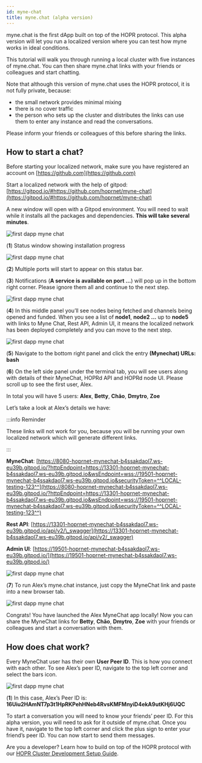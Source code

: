 ```yaml
---
id: myne-chat
title: myne.chat (alpha version)
---
```


myne.chat is the first dApp built on top of the HOPR protocol. This alpha version will let you run a localized version where you can test how myne works in ideal conditions.

This tutorial will walk you through running a local cluster with five instances of myne.chat. You can then share myne.chat links with your friends or colleagues and start chatting.

Note that although this version of myne.chat uses the HOPR protocol, it is not fully private, because:

- the small network provides minimal mixing
- there is no cover traffic
- the person who sets up the cluster and distributes the links can use them to enter any instance and read the conversations.

Please inform your friends or colleagues of this before sharing the links.

## How to start a chat?

Before starting your localized network, make sure you have registered an account on [https://github.com](https://github.com)

Start a localized network with the help of gitpod: [https://gitpod.io/#https://github.com/hoprnet/myne-chat](https://gitpod.io/#https://github.com/hoprnet/myne-chat)

A new window will open with a Gitpod environment. You will need to wait while it installs all the packages and dependencies. **This will take several minutes**.

![first dapp myne chat](/img/dapps/myne-chat-alpha-1.jpg)

(**1**) Status window showing installation progress

![first dapp myne chat](/img/dapps/myne-chat-alpha-2.jpg)

(**2**) Multiple ports will start to appear on this status bar.

(**3**) Notifications (**A service is available on port …**) will pop up in the bottom right corner. Please ignore them all and continue to the next step.

![first dapp myne chat](/img/dapps/myne-chat-alpha-3.jpg)

(**4**) In this middle panel you’ll see nodes being fetched and channels being opened and funded. When you see a list of **node1**, **node2 …** up to **node5** with links to Myne Chat, Rest API, Admin UI, it means the localized network has been deployed completely and you can move to the next step.

![first dapp myne chat](/img/dapps/myne-chat-alpha-4.jpg)

(**5**) Navigate to the bottom right panel and click the entry **(Mynechat) URLs: bash**

(**6**) On the left side panel under the terminal tab, you will see users along with details of their MyneChat, HOPRd API and HOPRd node UI. Please scroll up to see the first user, Alex.

In total you will have 5 users: **Alex**, **Betty**, **Chão**, **Dmytro**, **Zoe**

Let’s take a look at Alex’s details we have:

:::info Reminder

These links will not work for you, because you will be running your own localized network which will generate different links.

:::

**MyneChat**: [https://8080-hoprnet-mynechat-b4ssakdaol7.ws-eu39b.gitpod.io/?httpEndpoint=https://13301-hoprnet-mynechat-b4ssakdaol7.ws-eu39b.gitpod.io&wsEndpoint=wss://19501-hoprnet-mynechat-b4ssakdaol7.ws-eu39b.gitpod.io&securityToken=^^LOCAL-testing-123^^](https://8080-hoprnet-mynechat-b4ssakdaol7.ws-eu39b.gitpod.io/?httpEndpoint=https://13301-hoprnet-mynechat-b4ssakdaol7.ws-eu39b.gitpod.io&wsEndpoint=wss://19501-hoprnet-mynechat-b4ssakdaol7.ws-eu39b.gitpod.io&securityToken=^^LOCAL-testing-123^^)

**Rest API**: [https://13301-hoprnet-mynechat-b4ssakdaol7.ws-eu39b.gitpod.io/api/v2/\_swagger](https://13301-hoprnet-mynechat-b4ssakdaol7.ws-eu39b.gitpod.io/api/v2/_swagger)

**Admin UI**: [https://19501-hoprnet-mynechat-b4ssakdaol7.ws-eu39b.gitpod.io/](https://19501-hoprnet-mynechat-b4ssakdaol7.ws-eu39b.gitpod.io/)

![first dapp myne chat](/img/dapps/myne-chat-alpha-5.jpg)

(**7**) To run Alex’s myne.chat instance, just copy the MyneChat link and paste into a new browser tab.

![first dapp myne chat](/img/dapps/myne-chat-alpha-6.jpg)

Congrats! You have launched the Alex MyneChat app locally! Now you can share the MyneChat links for **Betty**, **Chão**, **Dmytro**, **Zoe** with your friends or colleagues and start a conversation with them.

## How does chat work?

Every MyneChat user has their own **User Peer ID**. This is how you connect with each other.
To see Alex’s peer ID, navigate to the top left corner and select the bars icon.

![first dapp myne chat](/img/dapps/myne-chat-alpha-7.jpg)

(**1**) In this case, Alex’s Peer ID is: **16Uiu2HAmNT7p3t1HpRKPehHNeb4RvsKMFMnyiD4ekA9utKHj6UQC**

To start a conversation you will need to know your friends’ peer ID. For this alpha version, you will need to ask for it outside of myne.chat. Once you have it, navigate to the top left corner and click the plus sign to enter your friend’s peer ID. You can now start to send them messages.

Are you a developer? Learn how to build on top of the HOPR protocol with our [HOPR Cluster Development Setup Guide](/developers/starting-local-cluster).
